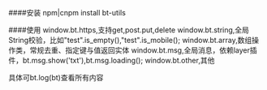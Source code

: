 ####安装
npm|cnpm install bt-utils

####使用
window.bt.https,支持get,post.put,delete
window.bt.string,全局String校验，比如"test".is_empty(),"test".is_mobile();
window.bt.array,数组操作类，常规去重、指定键与值返回实体
window.bt.msg,全局消息，依赖layer插件，bt.msg.show('txt'),bt.msg.loading();
window.bt.other,其他

具体可bt.log(bt)查看所有内容
